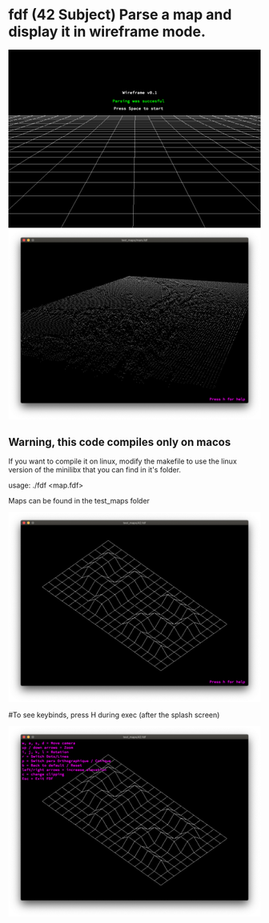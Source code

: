 # fdf (42 Subject) Parse a map and display it in wireframe mode.

![Alt text](./screenshots/init.png?raw=true "Init")
![Alt text](./screenshots/mars.png?raw=true "mars")

## Warning, this code compiles only on macos 
If you want to compile it on linux, modify the makefile to use the linux version 
of the minilibx that you can find in it's folder.

usage: ./fdf <map.fdf>

Maps can be found in the test_maps folder

![Alt text](./screenshots/42.png?raw=true "42")

#To see keybinds, press H during exec (after the splash screen) 

![Alt text](./screenshots/help.png?raw=true "help")
